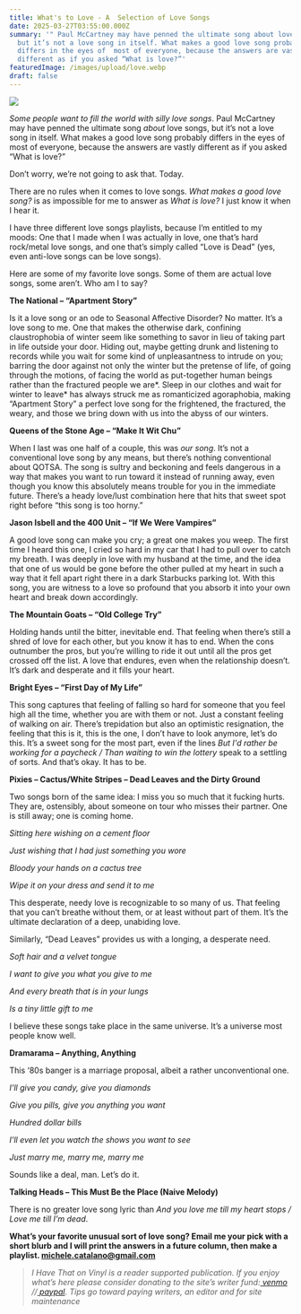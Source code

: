 ```yaml
---
title: What's to Love - A  Selection of Love Songs
date: 2025-03-27T03:55:00.000Z
summary: '" Paul McCartney may have penned the ultimate song about love songs,
  but it’s not a love song in itself. What makes a good love song probably
  differs in the eyes of  most of everyone, because the answers are vastly
  different as if you asked “What is love?”'
featuredImage: /images/upload/love.webp
draft: false
---
```

![](/images/upload/love.webp)

*Some people want to fill the world with silly love songs*. Paul McCartney may have penned the ultimate song *about* love songs, but it’s not a love song in itself. What makes a good love song probably differs in the eyes of  most of everyone, because the answers are vastly different as if you asked “What is love?”

Don’t worry, we’re not going to ask that. Today. 

There are no rules when it comes to love songs. *What makes a good love song?* is as impossible for me to answer as *What is love?* I just know it when I hear it.   

I have three different love songs playlists, because I’m entitled to my moods: One that I made when I was actually in love, one that’s hard rock/metal love songs, and one that’s simply called “Love is Dead” (yes, even anti-love songs can be love songs). 

Here are some of my favorite love songs. Some of them are actual love songs, some aren’t. Who am I to say?

**The National – “Apartment Story”**

Is it a love song or an ode to Seasonal Affective Disorder? No matter. It’s a love song to me. One that makes the otherwise dark, confining claustrophobia of winter seem like something to savor in lieu of taking part in life outside your door. Hiding out, maybe getting drunk and listening to records while you wait for some kind of unpleasantness to intrude on you; barring the door against not only the winter but the pretense of life, of going through the motions, of facing the world as put-together human beings rather than the fractured people we are*. Sleep in our clothes and wait for winter to leave* has always struck me as romanticized agoraphobia, making “Apartment Story” a perfect love song for the frightened, the fractured, the weary, and those we bring down with us into the abyss of our winters. 

**Queens of the Stone Age – “Make It Wit Chu”**

When I last was one half of a couple, this was *our song*. It’s not a conventional love song by any means, but there’s nothing conventional about QOTSA. The song is sultry and beckoning and feels dangerous in a way that makes you want to run toward it instead of running away, even though you know this absolutely means trouble for you in the immediate future. There’s a heady love/lust combination here that hits that sweet spot right before “this song is too horny.”

**Jason Isbell and the 400 Unit – “If We Were Vampires”**

A good love song can make you cry; a great one makes you weep. The first time I heard this one, I cried so hard in my car that I had to pull over to catch my breath. I was deeply in love with my husband at the time, and the idea that one of us would be gone before the other pulled at my heart in such a way that it fell apart right there in a dark Starbucks parking lot. With this song, you are witness to a love so profound that you absorb it into your own heart and break down accordingly.

**The Mountain Goats – “Old College Try”**

Holding hands until the bitter, inevitable end. That feeling when there’s still a shred of love for each other, but you know it has to end. When the cons outnumber the pros, but you’re willing to ride it out until all the pros get crossed off the list. A love that endures, even when the relationship doesn’t. It’s dark and desperate and it fills your heart.

**Bright Eyes – “First Day of My Life”**

This song captures that feeling of falling so hard for someone that you feel high all the time, whether you are with them or not. Just a constant feeling of walking on air. There’s trepidation but also an optimistic resignation, the feeling that this is it, this is the one, I don’t have to look anymore, let’s do this. It’s a sweet song for the most part, even if the lines *But I'd rather be working for a paycheck / Than waiting to win the lottery* speak to a settling of sorts. And that’s okay. It has to be.

**Pixies – Cactus/White Stripes – Dead Leaves and the Dirty Ground**

Two songs born of the same idea: I miss you so much that it fucking hurts. They are, ostensibly, about someone on tour who misses their partner. One is still away; one is coming home.

*Sitting here wishing on a cement floor*

*Just wishing that I had just something you wore*

*Bloody your hands on a cactus tree*

*Wipe it on your dress and send it to me*

This desperate, needy love is recognizable to so many of us. That feeling that you can’t breathe without them, or at least without part of them. It’s the ultimate declaration of a deep, unabiding love.

Similarly, “Dead Leaves” provides us with a longing, a desperate need.

*Soft hair and a velvet tongue*

*I want to give you what you give to me*

*And every breath that is in your lungs*

*Is a tiny little gift to me*

I believe these songs take place in the same universe. It’s a universe most people know well.

**Dramarama – Anything, Anything**

This ‘80s banger is a marriage proposal, albeit a rather unconventional one.

*I'll give you candy, give you diamonds*

*Give you pills, give you anything you want*

*Hundred dollar bills*

*I'll even let you watch the shows you want to see*

*Just marry me, marry me, marry me*

Sounds like a deal, man. Let’s do it. 

**Talking Heads – This Must Be the Place (Naive Melody)**

There is no greater love song lyric than *And you love me till my heart stops / Love me till I’m dead*.

 **What’s your favorite unusual sort of love song? Email me your pick with a short blurb and I will print the answers in a future column, then make a playlist. [michele.catalano@gmail.com](mailto:michele.catalano@gmail.com)** 

> *I Have That on Vinyl is a reader supported publication. If you enjoy what’s here please consider donating to the site’s writer fund:[ venmo](https://account.venmo.com/u/Michele-Catalano2659) //[ paypal](https://www.paypal.com/paypalme/goingitaloneny?country.x=US&locale.x=en_US)*. *Tips go toward paying writers, an editor and for site maintenance*
